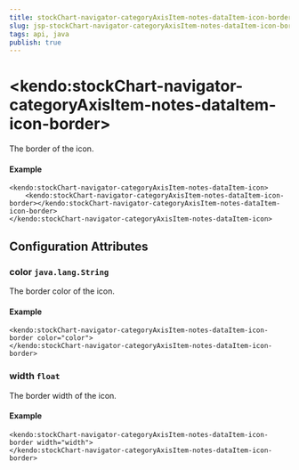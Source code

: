 ```yaml
---
title: stockChart-navigator-categoryAxisItem-notes-dataItem-icon-border
slug: jsp-stockChart-navigator-categoryAxisItem-notes-dataItem-icon-border
tags: api, java
publish: true
---
```


# \<kendo:stockChart-navigator-categoryAxisItem-notes-dataItem-icon-border\>

The border of the icon.

#### Example
    <kendo:stockChart-navigator-categoryAxisItem-notes-dataItem-icon>
        <kendo:stockChart-navigator-categoryAxisItem-notes-dataItem-icon-border></kendo:stockChart-navigator-categoryAxisItem-notes-dataItem-icon-border>
    </kendo:stockChart-navigator-categoryAxisItem-notes-dataItem-icon>

## Configuration Attributes

### color `java.lang.String`

The border color of the icon.

#### Example
    <kendo:stockChart-navigator-categoryAxisItem-notes-dataItem-icon-border color="color">
    </kendo:stockChart-navigator-categoryAxisItem-notes-dataItem-icon-border>

### width `float`

The border width of the icon.

#### Example
    <kendo:stockChart-navigator-categoryAxisItem-notes-dataItem-icon-border width="width">
    </kendo:stockChart-navigator-categoryAxisItem-notes-dataItem-icon-border>

 

